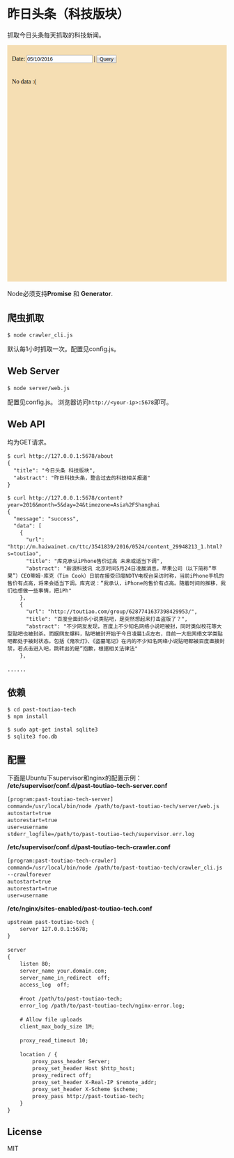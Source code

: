 # 昨日头条（科技版块）
抓取今日头条每天抓取的科技新闻。

![](./art/demo.gif)

Node必须支持**Promise** 和 **Generator**.

## 爬虫抓取

```
$ node crawler_cli.js
```
默认每1小时抓取一次。配置见config.js。

## Web Server

```
$ node server/web.js
```

配置见config.js。 浏览器访问`http://<your-ip>:5678`即可。

## Web API
均为GET请求。

```
$ curl http://127.0.0.1:5678/about
{
  "title": "今日头条 科技版块",
  "abstract": "昨日科技头条，整合过去的科技相关报道"
}  
```


```
$ curl http://127.0.0.1:5678/content?year=2016&month=5&day=24&timezone=Asia%2FShanghai
{
  "message": "success",
  "data": [
    {
      "url": "http://m.haiwainet.cn/ttc/3541839/2016/0524/content_29948213_1.html?s=toutiao",
      "title": "库克承认iPhone售价过高 未来或适当下调",
      "abstract": "新浪科技讯 北京时间5月24日凌晨消息，苹果公司（以下简称“苹果”）CEO蒂姆·库克（Tim Cook）日前在接受印度NDTV电视台采访时称，当前iPhone手机的售价有点高，将来会适当下调。库克说：“我承认，iPhone的售价有点高。随着时间的推移，我们也想做一些事情，把iPh"
    },
    {
      "url": "http://toutiao.com/group/6287741637398429953/",
      "title": "百度全面封杀小说类贴吧，是突然想起来打击盗版了？",
      "abstract": "不少网友发现，百度上不少知名网络小说吧被封，同时类似校花等大型贴吧也被封杀。而据网友爆料，贴吧被封开始于今日凌晨1点左右，目前一大批网络文学类贴吧都处于被封状态。包括《鬼吹灯》、《盗墓笔记》在内的不少知名网络小说贴吧都被百度直接封禁，若点击进入吧，跳转出的是“抱歉，根据相关法律法"
    },

......
```




## 依赖
```
$ cd past-toutiao-tech
$ npm install
```


```
$ sudo apt-get instal sqlite3
$ sqlite3 foo.db
```


## 配置
下面是Ubuntu下supervisor和nginx的配置示例：
**/etc/supervisor/conf.d/past-toutiao-tech-server.conf**
```
[program:past-toutiao-tech-server]
command=/usr/local/bin/node /path/to/past-toutiao-tech/server/web.js
autostart=true
autorestart=true
user=username
stderr_logfile=/path/to/past-toutiao-tech/supervisor.err.log
```

**/etc/supervisor/conf.d/past-toutiao-tech-crawler.conf**
```
[program:past-toutiao-tech-crawler]
command=/usr/local/bin/node /path/to/past-toutiao-tech/crawler_cli.js --crawlforever
autostart=true
autorestart=true
user=username
```

**/etc/nginx/sites-enabled/past-toutiao-tech.conf**
```
upstream past-toutiao-tech {
    server 127.0.0.1:5678;
}

server 
{
    listen 80;
    server_name your.domain.com;
    server_name_in_redirect  off;
    access_log  off;
    
    #root /path/to/past-toutiao-tech;
    error_log /path/to/past-toutiao-tech/nginx-error.log;

    # Allow file uploads
    client_max_body_size 1M;

    proxy_read_timeout 10;

    location / {
        proxy_pass_header Server;
        proxy_set_header Host $http_host;
        proxy_redirect off;
        proxy_set_header X-Real-IP $remote_addr;
        proxy_set_header X-Scheme $scheme;
        proxy_pass http://past-toutiao-tech;
    }
}
```

## License
MIT